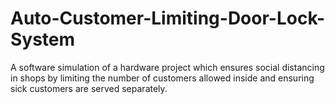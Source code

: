 # Auto-Customer-Limiting-Door-Lock-System
A software simulation of a hardware project which ensures social distancing in shops by limiting the number of customers allowed inside and ensuring sick customers are served separately.
